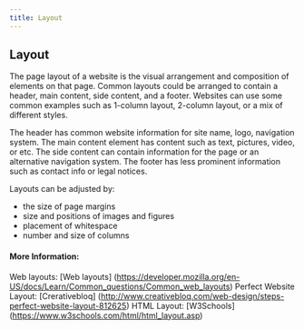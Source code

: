 ```yaml
---
title: Layout
---
```

## Layout
The page layout of a website is the visual arrangement and composition of elements on that page.
Common layouts could be arranged to contain a header, main content, side content, and a footer.
Websites can use some common examples such as 1-column layout, 2-column layout, or a mix of different styles. 

The header has common website information for site name, logo, navigation system. The main content element has content such as text, pictures, video, or etc. The side content can contain information for the page or an alternative navigation system. The footer has less prominent information such as contact info or legal notices.

Layouts can be adjusted by:
* the size of page margins
* size and positions of images and figures
* placement of whitespace
* number and size of columns

#### More Information:
Web layouts: [Web layouts] (https://developer.mozilla.org/en-US/docs/Learn/Common_questions/Common_web_layouts)
Perfect Website Layout: [Crerativebloq] (http://www.creativebloq.com/web-design/steps-perfect-website-layout-812625)
HTML Layout: [W3Schools] (https://www.w3schools.com/html/html_layout.asp) 




